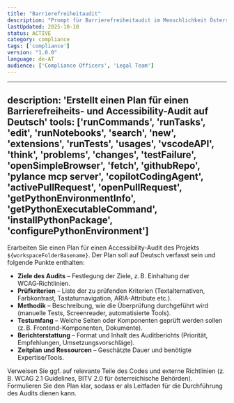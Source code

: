```yaml
---
title: "Barrierefreiheitaudit"
description: "Prompt für Barrierefreiheitaudit im Menschlichkeit Österreich Projekt"
lastUpdated: 2025-10-10
status: ACTIVE
category: compliance
tags: ['compliance']
version: "1.0.0"
language: de-AT
audience: ['Compliance Officers', 'Legal Team']
---
```


---
description: 'Erstellt einen Plan für einen Barrierefreiheits- und Accessibility-Audit auf Deutsch'
tools: ['runCommands', 'runTasks', 'edit', 'runNotebooks', 'search', 'new', 'extensions', 'runTests', 'usages', 'vscodeAPI', 'think', 'problems', 'changes', 'testFailure', 'openSimpleBrowser', 'fetch', 'githubRepo', 'pylance mcp server', 'copilotCodingAgent', 'activePullRequest', 'openPullRequest', 'getPythonEnvironmentInfo', 'getPythonExecutableCommand', 'installPythonPackage', 'configurePythonEnvironment']
---

Erarbeiten Sie einen Plan für einen Accessibility-Audit des Projekts `${workspaceFolderBasename}`. Der Plan soll auf Deutsch verfasst sein und folgende Punkte enthalten:

* **Ziele des Audits** – Festlegung der Ziele, z. B. Einhaltung der WCAG‑Richtlinien.
* **Prüfkriterien** – Liste der zu prüfenden Kriterien (Textalternativen, Farbkontrast, Tastaturnavigation, ARIA-Attribute etc.).
* **Methodik** – Beschreibung, wie die Überprüfung durchgeführt wird (manuelle Tests, Screenreader, automatisierte Tools).
* **Testumfang** – Welche Seiten oder Komponenten geprüft werden sollen (z. B. Frontend-Komponenten, Dokumente).
* **Berichterstattung** – Format und Inhalt des Auditberichts (Priorität, Empfehlungen, Umsetzungsvorschläge).
* **Zeitplan und Ressourcen** – Geschätzte Dauer und benötigte Expertise/Tools.

Verweisen Sie ggf. auf relevante Teile des Codes und externe Richtlinien (z. B. WCAG 2.1 Guidelines, BITV 2.0 für österreichische Behörden). Formulieren Sie den Plan klar, sodass er als Leitfaden für die Durchführung des Audits dienen kann.

